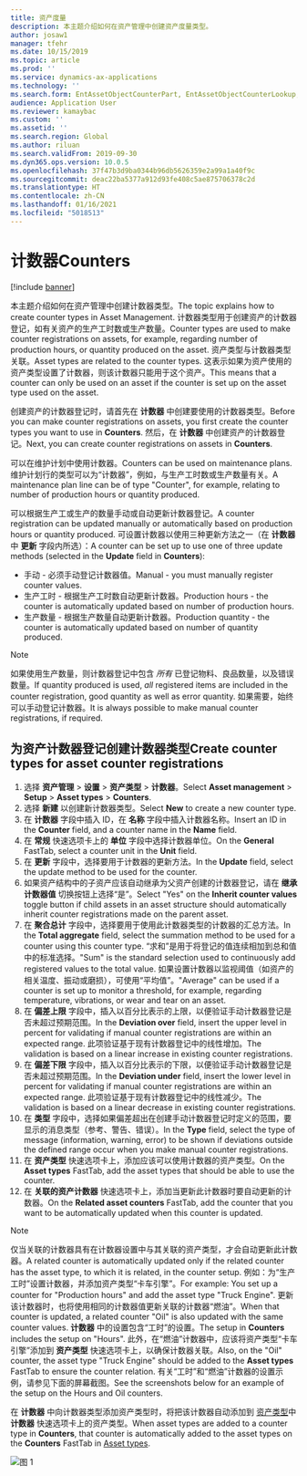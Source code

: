 ```yaml
---
title: 资产度量
description: 本主题介绍如何在资产管理中创建资产度量类型。
author: josaw1
manager: tfehr
ms.date: 10/15/2019
ms.topic: article
ms.prod: ''
ms.service: dynamics-ax-applications
ms.technology: ''
ms.search.form: EntAssetObjectCounterPart, EntAssetObjectCounterLookup, EntAssetCounterType, EntAssetObjectCounterTotals
audience: Application User
ms.reviewer: kamaybac
ms.custom: ''
ms.assetid: ''
ms.search.region: Global
ms.author: riluan
ms.search.validFrom: 2019-09-30
ms.dyn365.ops.version: 10.0.5
ms.openlocfilehash: 37f47b3d9ba0344b96db5626359e2a99a1a40f9c
ms.sourcegitcommit: deac22ba5377a912d93fe408c5ae875706378c2d
ms.translationtype: HT
ms.contentlocale: zh-CN
ms.lasthandoff: 01/16/2021
ms.locfileid: "5018513"
---
```

# <a name="counters"></a><span data-ttu-id="3c6a4-103">计数器</span><span class="sxs-lookup"><span data-stu-id="3c6a4-103">Counters</span></span>

[!include [banner](../../includes/banner.md)]

<span data-ttu-id="3c6a4-104">本主题介绍如何在资产管理中创建计数器类型。</span><span class="sxs-lookup"><span data-stu-id="3c6a4-104">The topic explains how to create counter types in Asset Management.</span></span> <span data-ttu-id="3c6a4-105">计数器类型用于创建资产的计数器登记，如有关资产的生产工时数或生产数量。</span><span class="sxs-lookup"><span data-stu-id="3c6a4-105">Counter types are used to make counter registrations on assets, for example, regarding number of production hours, or quantity produced on the asset.</span></span> <span data-ttu-id="3c6a4-106">资产类型与计数器类型关联。</span><span class="sxs-lookup"><span data-stu-id="3c6a4-106">Asset types are related to the counter types.</span></span> <span data-ttu-id="3c6a4-107">这表示如果为资产使用的资产类型设置了计数器，则该计数器只能用于这个资产。</span><span class="sxs-lookup"><span data-stu-id="3c6a4-107">This means that a counter can only be used on an asset if the counter is set up on the asset type used on the asset.</span></span>

<span data-ttu-id="3c6a4-108">创建资产的计数器登记时，请首先在 **计数器** 中创建要使用的计数器类型。</span><span class="sxs-lookup"><span data-stu-id="3c6a4-108">Before you can make counter registrations on assets, you first create the counter types you want to use in **Counters**.</span></span> <span data-ttu-id="3c6a4-109">然后，在 **计数器** 中创建资产的计数器登记。</span><span class="sxs-lookup"><span data-stu-id="3c6a4-109">Next, you can create counter registrations on assets in **Counters**.</span></span> 

<span data-ttu-id="3c6a4-110">可以在维护计划中使用计数器。</span><span class="sxs-lookup"><span data-stu-id="3c6a4-110">Counters can be used on maintenance plans.</span></span> <span data-ttu-id="3c6a4-111">维护计划行的类型可以为“计数器”，例如，与生产工时数或生产数量有关。</span><span class="sxs-lookup"><span data-stu-id="3c6a4-111">A maintenance plan line can be of type "Counter", for example, relating to number of production hours or quantity produced.</span></span> 

<span data-ttu-id="3c6a4-112">可以根据生产工或生产的数量手动或自动更新计数器登记。</span><span class="sxs-lookup"><span data-stu-id="3c6a4-112">A counter registration can be updated manually or automatically based on production hours or quantity produced.</span></span> <span data-ttu-id="3c6a4-113">可设置计数器以使用三种更新方法之一（在 **计数器** 中 **更新** 字段内所选）：</span><span class="sxs-lookup"><span data-stu-id="3c6a4-113">A counter can be set up to use one of three update methods (selected in the **Update** field in **Counters**):</span></span>
  
- <span data-ttu-id="3c6a4-114">手动 - 必须手动登记计数器值。</span><span class="sxs-lookup"><span data-stu-id="3c6a4-114">Manual - you must manually register counter values.</span></span>  
- <span data-ttu-id="3c6a4-115">生产工时 - 根据生产工时数自动更新计数器。</span><span class="sxs-lookup"><span data-stu-id="3c6a4-115">Production hours - the counter is automatically updated based on number of production hours.</span></span>  
- <span data-ttu-id="3c6a4-116">生产数量 - 根据生产数量自动更新计数器。</span><span class="sxs-lookup"><span data-stu-id="3c6a4-116">Production quantity - the counter is automatically updated based on number of quantity produced.</span></span>  

>[!NOTE]
><span data-ttu-id="3c6a4-117">如果使用生产数量，则计数器登记中包含 *所有* 已登记物料、良品数量，以及错误数量。</span><span class="sxs-lookup"><span data-stu-id="3c6a4-117">If quantity produced is used, *all* registered items are included in the counter registration, good quantity as well as error quantity.</span></span> <span data-ttu-id="3c6a4-118">如果需要，始终可以手动登记计数器。</span><span class="sxs-lookup"><span data-stu-id="3c6a4-118">It is always possible to make manual counter registrations, if required.</span></span>

## <a name="create-counter-types-for-asset-counter-registrations"></a><span data-ttu-id="3c6a4-119">为资产计数器登记创建计数器类型</span><span class="sxs-lookup"><span data-stu-id="3c6a4-119">Create counter types for asset counter registrations</span></span>

1. <span data-ttu-id="3c6a4-120">选择 **资产管理** > **设置** > **资产类型** > **计数器**。</span><span class="sxs-lookup"><span data-stu-id="3c6a4-120">Select **Asset management** > **Setup** > **Asset types** > **Counters**.</span></span>
2. <span data-ttu-id="3c6a4-121">选择 **新建** 以创建新计数器类型。</span><span class="sxs-lookup"><span data-stu-id="3c6a4-121">Select **New** to create a new counter type.</span></span>
3. <span data-ttu-id="3c6a4-122">在 **计数器** 字段中插入 ID，在 **名称** 字段中插入计数器名称。</span><span class="sxs-lookup"><span data-stu-id="3c6a4-122">Insert an ID in the **Counter** field, and a counter name in the **Name** field.</span></span>
4. <span data-ttu-id="3c6a4-123">在 **常规** 快速选项卡上的 **单位** 字段中选择计数器单位。</span><span class="sxs-lookup"><span data-stu-id="3c6a4-123">On the **General** FastTab, select a counter unit in the **Unit** field.</span></span>
5. <span data-ttu-id="3c6a4-124">在 **更新** 字段中，选择要用于计数器的更新方法。</span><span class="sxs-lookup"><span data-stu-id="3c6a4-124">In the **Update** field, select the update method to be used for the counter.</span></span>
6. <span data-ttu-id="3c6a4-125">如果资产结构中的子资产应该自动继承为父资产创建的计数器登记，请在 **继承计数器值** 切换按钮上选择“是”。</span><span class="sxs-lookup"><span data-stu-id="3c6a4-125">Select "Yes" on the **Inherit counter values** toggle button if child assets in an asset structure should automatically inherit counter registrations made on the parent asset.</span></span>
7. <span data-ttu-id="3c6a4-126">在 **聚合总计** 字段中，选择要用于使用此计数器类型的计数器的汇总方法。</span><span class="sxs-lookup"><span data-stu-id="3c6a4-126">In the **Total aggregate** field, select the summation method to be used for a counter using this counter type.</span></span> <span data-ttu-id="3c6a4-127">“求和”是用于将登记的值连续相加到总和值中的标准选择。</span><span class="sxs-lookup"><span data-stu-id="3c6a4-127">"Sum" is the standard selection used to continuously add registered values to the total value.</span></span> <span data-ttu-id="3c6a4-128">如果设置计数器以监视阈值（如资产的相关温度、振动或磨损），可使用“平均值”。</span><span class="sxs-lookup"><span data-stu-id="3c6a4-128">"Average" can be used if a counter is set up to monitor a threshold, for example, regarding temperature, vibrations, or wear and tear on an asset.</span></span> 
8. <span data-ttu-id="3c6a4-129">在 **偏差上限** 字段中，插入以百分比表示的上限，以便验证手动计数器登记是否未超过预期范围。</span><span class="sxs-lookup"><span data-stu-id="3c6a4-129">In the **Deviation over** field, insert the upper level in percent for validating if manual counter registrations are within an expected range.</span></span> <span data-ttu-id="3c6a4-130">此项验证基于现有计数器登记中的线性增加。</span><span class="sxs-lookup"><span data-stu-id="3c6a4-130">The validation is based on a linear increase in existing counter registrations.</span></span>
9. <span data-ttu-id="3c6a4-131">在 **偏差下限** 字段中，插入以百分比表示的下限，以便验证手动计数器登记是否未超过预期范围。</span><span class="sxs-lookup"><span data-stu-id="3c6a4-131">In the **Deviation under** field, insert the lower level in percent for validating if manual counter registrations are within an expected range.</span></span> <span data-ttu-id="3c6a4-132">此项验证基于现有计数器登记中的线性减少。</span><span class="sxs-lookup"><span data-stu-id="3c6a4-132">The validation is based on a linear decrease in existing counter registrations.</span></span>
10. <span data-ttu-id="3c6a4-133">在 **类型** 字段中，选择如果偏差超出在创建手动计数器登记时定义的范围，要显示的消息类型（参考、警告、错误）。</span><span class="sxs-lookup"><span data-stu-id="3c6a4-133">In the **Type** field, select the type of message (information, warning, error) to be shown if deviations outside the defined range occur when you make manual counter registrations.</span></span>
11. <span data-ttu-id="3c6a4-134">在 **资产类型** 快速选项卡上，添加应该可以使用计数器的资产类型。</span><span class="sxs-lookup"><span data-stu-id="3c6a4-134">On the **Asset types** FastTab, add the asset types that should be able to use the counter.</span></span>
12. <span data-ttu-id="3c6a4-135">在 **关联的资产计数器** 快速选项卡上，添加当更新此计数器时要自动更新的计数器。</span><span class="sxs-lookup"><span data-stu-id="3c6a4-135">On the **Related asset counters** FastTab, add the counter that you want to be automatically updated when this counter is updated.</span></span>


>[!NOTE]
><span data-ttu-id="3c6a4-136">仅当关联的计数器具有在计数器设置中与其关联的资产类型，才会自动更新此计数器。</span><span class="sxs-lookup"><span data-stu-id="3c6a4-136">A related counter is automatically updated only if the related counter has the asset type, to which it is related, in the counter setup.</span></span> <span data-ttu-id="3c6a4-137">例如：为“生产工时”设置计数器，并添加资产类型“卡车引擎”。</span><span class="sxs-lookup"><span data-stu-id="3c6a4-137">For example: You set up a counter for "Production hours" and add the asset type "Truck Engine".</span></span> <span data-ttu-id="3c6a4-138">更新该计数器时，也将使用相同的计数器值更新关联的计数器“燃油”。</span><span class="sxs-lookup"><span data-stu-id="3c6a4-138">When that counter is updated, a related counter "Oil" is also updated with the same counter values.</span></span> <span data-ttu-id="3c6a4-139">**计数器** 中的设置包含“工时”的设置。</span><span class="sxs-lookup"><span data-stu-id="3c6a4-139">The setup in **Counters** includes the setup on "Hours".</span></span> <span data-ttu-id="3c6a4-140">此外，在“燃油”计数器中，应该将资产类型“卡车引擎”添加到 **资产类型** 快速选项卡上，以确保计数器关联。</span><span class="sxs-lookup"><span data-stu-id="3c6a4-140">Also, on the "Oil" counter, the asset type "Truck Engine" should be added to the **Asset types** FastTab to ensure the counter relation.</span></span> <span data-ttu-id="3c6a4-141">有关“工时”和“燃油”计数器的设置示例，请参见下面的屏幕截图。</span><span class="sxs-lookup"><span data-stu-id="3c6a4-141">See the screenshots below for an example of the setup on the Hours and Oil counters.</span></span>

<span data-ttu-id="3c6a4-142">在 **计数器** 中向计数器类型添加资产类型时，将把该计数器自动添加到 [资产类型](../setup-for-objects/object-types.md)中 **计数器** 快速选项卡上的资产类型。</span><span class="sxs-lookup"><span data-stu-id="3c6a4-142">When asset types are added to a counter type in **Counters**, that counter is automatically added to the asset types on the **Counters** FastTab in [Asset types](../setup-for-objects/object-types.md).</span></span>

![图 1](media/071-setup-for-objects.png)

